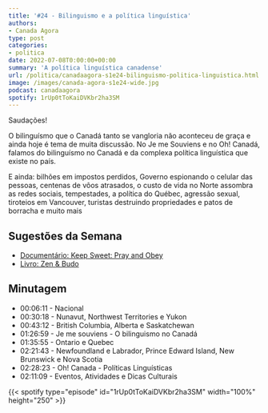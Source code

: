 ```yaml
---
title: '#24 - Bilinguismo e a política linguística'
authors:
- Canada Agora
type: post
categories:
- politica
date: 2022-07-08T0:00:00+00:00
summary: 'A política linguística canadense'
url: /politica/canadaagora-s1e24-bilinguismo-politica-linguistica.html
image: /images/canada-agora-s1e24-wide.jpg
podcast: canadaagora
spotify: 1rUp0tToKaiDVKbr2ha3SM
---
```


Saudações!

O bilinguísmo que o Canadá tanto se vangloria não aconteceu de graça e ainda hoje é tema de muita discussão. No Je me Souviens e no Oh! Canadá, falamos do bilinguísmo no Canadá e da complexa política linguística que existe no país.

E ainda: bilhões em impostos perdidos, Governo espionando o celular das pessoas, centenas de vôos atrasados, o custo de vida no Norte assombra as redes sociais, tempestades, a política do Québec, agressão sexual, tiroteios em Vancouver, turistas destruindo propriedades e patos de borracha e muito mais

## Sugestões da Semana
- [Documentário: Keep Sweet: Pray and Obey](https://www.imdb.com/title/tt20560404/)
- [Livro: Zen & Budo](https://www.amazon.ca/Zen-Budo-Taisen-Deshimaru/dp/2846173230)

## Minutagem

- 00:06:11 - Nacional
- 00:30:18 - Nunavut, Northwest Territories e Yukon
- 00:43:12 - British Columbia, Alberta e Saskatchewan
- 01:26:59 - Je me souviens - O bilinguismo no Canadá
- 01:35:55 - Ontario e Quebec
- 02:21:43 - Newfoundland e Labrador, Prince Edward Island, New Brunswick e Nova Scotia
- 02:28:23 - Oh! Canada -  Políticas Linguísticas
- 02:11:09 - Eventos, Atividades e Dicas Culturais

{{< spotify type="episode" id="1rUp0tToKaiDVKbr2ha3SM" width="100%" height="250" >}}
